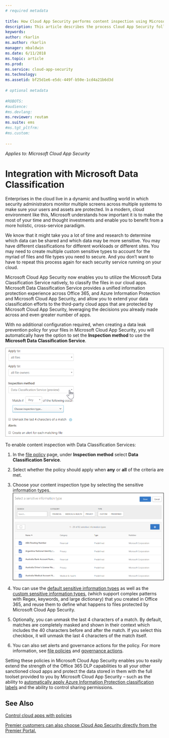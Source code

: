 ```yaml
---
# required metadata

title: How Cloud App Security performs content inspection using Microsoft Data Classification Service| Microsoft Docs
description: This article describes the process Cloud App Security follows when performing DLP content inspection using Microsoft Data Classificatin Service. 
keywords:
author: rkarlin
ms.author: rkarlin
manager: mbaldwin
ms.date: 6/11/2018
ms.topic: article
ms.prod:
ms.service: cloud-app-security
ms.technology:
ms.assetid: bf25d1e6-e5dc-449f-b50e-1cd4a21b6d3d

# optional metadata

#ROBOTS:
#audience:
#ms.devlang:
ms.reviewer: reutam
ms.suite: ems
#ms.tgt_pltfrm:
#ms.custom:

---
```



*Applies to: Microsoft Cloud App Security*



# Integration with Microsoft Data Classification

Enterprises in the cloud live in a dynamic and bustling world in which security
administrators monitor multiple screens across multiple systems to make sure
your users and assets are protected. In a modern, cloud environment like this,
Microsoft understands how important it is to make the most of your time and
thought investments and enable you to benefit from a more holistic,
cross-service paradigm.

We know that it might take you a lot of time and research to determine which
data can be shared and which data may be more sensitive. You may have different
classifications for different workloads or different sites. You may need to
create multiple custom sensitive types to account for the myriad of files and
file types you need to secure. And you don’t want to have to repeat this process again for each security service running on your cloud.

Microsoft Cloud App Security now enables you to utilize the Microsoft Data
Classification Service natively, to classify the files in our cloud apps.
Microsoft Data Classification Service provides a unified information protection
experience across Office 365, and Azure Information Protection and Microsoft
Cloud App Security, and allow you to extend your data classification efforts to
the third-party cloud apps that are protected by Microsoft Cloud App Security, leveraging the decisions you already made across and even greater number of apps.

With no additional configuration required, when creating a data leak prevention
policy for your files in Microsoft Cloud App Security, you will automatically
have the option to set the **Inspection method** to use the **Microsoft Data
Classification Service**.

![data classification service setting](./media/dcs-enable.png)

To enable content inspection with Data Classification Services:

1. In the [file policy](data-protection-policies.md) page, under **Inspection method** select **Data Classification Service**.
2. Select whether the policy should apply when **any** or **all** of the criteria are met.
3. Choose your content inspection type by selecting the sensitive information types.
 ![data classification service setting](./media/dcs-sensitive-information-type.png)

5. You can use the [default sensitive information types](https://support.office.com/article/what-the-sensitive-information-types-look-for-fd505979-76be-4d9f-b459-abef3fc9e86b) as well as the [custom sensitive information types](https://support.office.com/article/create-a-custom-sensitive-information-type-82c382a5-b6db-44fd-995d-b333b3c7fc30), 
(which support complex patterns with Regex, keywords, and large dictionary) that you created in Office 365, and reuse them to define what happens to files
protected by Microsoft Cloud App Security.

6. Optionally, you can unmask the last 4 characters of a match. By default, matches are completely masked and shown in their context which includes the 40 characters before and after the match. If you select this checkbox, it will unmask the last 4 characters of the match itself.

7. You can also set alerts and governance actions for the policy. For more information, see [file policies](data-protection-policies.md) and [governance actions](governance-actions.md).

Setting these policies in Microsoft Cloud App Security enables you to easily
extend the strength of the Office 365 DLP capabilities to all your other
sanctioned cloud apps and protect the data stored in them with the full toolset
provided to you by Microsoft Cloud App Security – such as the ability to
[automatically apply Azure Information Protection classification labels](azip-integration.md) and the ability to control sharing permissions.



## See Also  
[Control cloud apps with policies](control-cloud-apps-with-policies.md)   

[Premier customers can also choose Cloud App Security directly from the Premier Portal.](https://premier.microsoft.com/)  
  